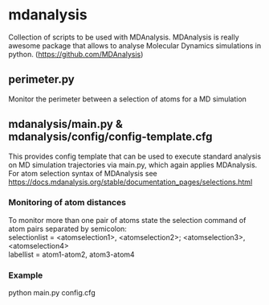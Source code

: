 # mdanalysis

Collection of scripts to be used with MDAnalysis. MDAnalysis is really awesome package that allows to analyse Molecular Dynamics simulations in python. (https://github.com/MDAnalysis)

## perimeter.py
Monitor the perimeter between a selection of atoms for a MD simulation

## mdanalysis/main.py & mdanalysis/config/config-template.cfg
This provides config template that can be used to execute standard analysis on MD simulation trajectories via main.py, which again applies MDAnalysis.  
For atom selection syntax of MDAnalysis see https://docs.mdanalysis.org/stable/documentation_pages/selections.html

### Monitoring of atom distances
To monitor more than one pair of atoms state the selection command of atom pairs separated by semicolon:  
selectionlist = \<atomselection1>, \<atomselection2>; \<atomselection3>, \<atomselection4>  
labellist = atom1-atom2, atom3-atom4

### Example
python main.py config.cfg
